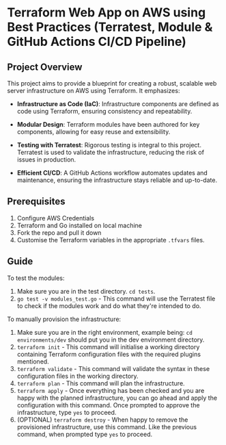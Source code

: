 # Terraform Web App on AWS using Best Practices (Terratest, Module & GitHub Actions CI/CD Pipeline)

## Project Overview

This project aims to provide a blueprint for creating a robust, scalable web server infrastructure on AWS using Terraform. It emphasizes:

- **Infrastructure as Code (IaC)**: Infrastructure components are defined as code using Terraform, ensuring consistency and repeatability.

- **Modular Design**: Terraform modules have been authored for key components, allowing for easy reuse and extensibility.

- **Testing with Terratest**: Rigorous testing is integral to this project. Terratest is used to validate the infrastructure, reducing the risk of issues in production.

- **Efficient CI/CD**: A GitHub Actions workflow automates updates and maintenance, ensuring the infrastructure stays reliable and up-to-date.

## Prerequisites

1. Configure AWS Credentials
2. Terraform and Go installed on local machine
3. Fork the repo and pull it down
4. Customise the Terraform variables in the appropriate `.tfvars` files.

## Guide

To test the modules:
1. Make sure you are in the test directory. `cd tests`.
2. `go test -v modules_test.go` - This command will use the Terratest file to check if the modules work and do what they're intended to do.

To manually provision the infrastructure:
1. Make sure you are in the right environment, example being: `cd environments/dev` should put you in the dev environment directory.
2. `terraform init` - This command will initialise a working directory containing Terraform configuration files with the required plugins mentioned.
3. `terraform validate` - This command will validate the syntax in these configuration files in the working directory.
4. `terraform plan` - This command will plan the infrastructure.
5. `terraform apply` - Once everything has been checked and you are happy with the planned infrastructure, you can go ahead and apply the configuration with this command. Once prompted to approve the infrastructure, type `yes` to proceed.
6. (OPTIONAL) `terraform destroy` - When happy to remove the provisioned infrastructure, use this command. Like the previous command, when prompted type `yes` to proceed.


